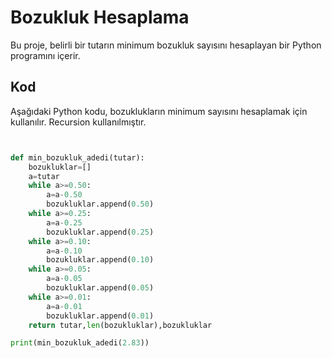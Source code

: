 # Bozukluk Hesaplama

Bu proje, belirli bir tutarın minimum bozukluk sayısını hesaplayan bir Python programını içerir.

## Kod

Aşağıdaki Python kodu, bozuklukların minimum sayısını hesaplamak için kullanılır. Recursion kullanılmıştır.

```python


def min_bozukluk_adedi(tutar):
    bozukluklar=[]
    a=tutar
    while a>=0.50:
        a=a-0.50
        bozukluklar.append(0.50)
    while a>=0.25:
        a=a-0.25
        bozukluklar.append(0.25)
    while a>=0.10:
        a=a-0.10
        bozukluklar.append(0.10)
    while a>=0.05:
        a=a-0.05
        bozukluklar.append(0.05)
    while a>=0.01:
        a=a-0.01
        bozukluklar.append(0.01)
    return tutar,len(bozukluklar),bozukluklar

print(min_bozukluk_adedi(2.83))
